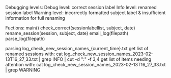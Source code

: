 Debugging levels: 
Debug level: correct session label
Info level: renamed session label
Warning level: incorrectly formatted subject label & insufficient information for full renaming

Fuctions:
main()
    check_correct(sessionlabellist, subject, date)
    rename_session(session, subject, date)
email_log(filepath)
parse_log(filepath)



parsing log_check_new_session_names_{current_time}.txt
get list of renamed sessions with:
cat log_check_new_session_names_2023-02-13T16_27_33.txt | grep INFO | cut -d ":" -f 3,4
get list of items needing attention with:
cat log_check_new_session_names_2023-02-13T16_27_33.txt | grep WARNING